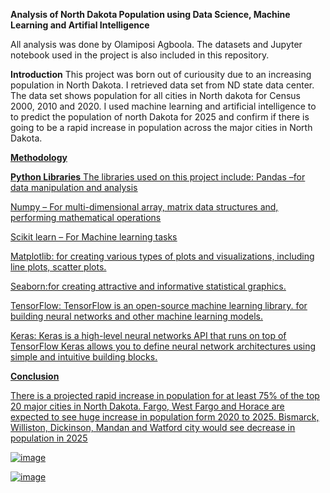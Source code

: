 **Analysis of North Dakota Population using Data Science, Machine Learning and Artifial Intelligence**


All analysis was done by Olamiposi Agboola.
The datasets and Jupyter notebook used in the project is also included in this repository.

**Introduction**
This project was born out of curiousity due to an increasing population in North Dakota. I retrieved data set from ND state data center. The data set shows population for all cities in North dakota for Census 2000, 2010 and 2020. I used machine learning and artificial intelligence to to predict the population of north Dakota for 2025 and confirm if there is going to be a rapid increase in population across the major cities in North Dakota.

<u>**Methodology**<u>


**Python Libraries**
The libraries used on this project include:
Pandas –for data manipulation and analysis

Numpy – For multi-dimensional array, matrix data structures and, performing mathematical operations

Scikit learn – For Machine learning tasks

Matplotlib: for creating various types of plots and visualizations, including line plots, scatter plots.

Seaborn:for creating attractive and informative statistical graphics. 

TensorFlow: TensorFlow is an open-source machine learning library. for building neural networks and other machine learning models.

Keras: Keras is a high-level neural networks API that runs on top of TensorFlow Keras allows you to define neural network architectures using simple and intuitive building blocks.

**Conclusion**


There is a projected rapid increase in population for at least 75% of the top 20 major cities in North Dakota.
Fargo, West Fargo and Horace are expected to see huge increase in population form 2020 to 2025.
Bismarck, Williston, Dickinson, Mandan and Watford city would see decrease in population in 2025


![image](https://github.com/agolamiposi/North-Dakota-Population/assets/90154869/a3f7e6c9-4d27-4314-ad7b-17b9d738fc88)

![image](https://github.com/agolamiposi/North-Dakota-Population/assets/90154869/99ea741a-759d-41da-9640-e3b72ef70189)




